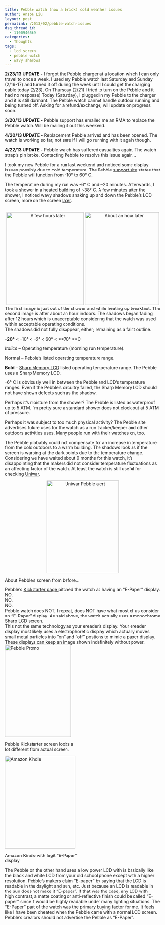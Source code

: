```yaml
---
title: Pebble watch (now a brick) cold weather issues
author: Anson Liu
layout: post
permalink: /2013/02/pebble-watch-issues
dsq_thread_id:
  - 1100946569
categories:
  - Thoughts
tags:
  - lcd screen
  - pebble watch
  - wavy shadows
---
```

**2/23/13 UPDATE -** I forgot the Pebble charger at a location which I can only travel to once a week. I used my Pebble watch last Saturday and Sunday (2/16-17) and turned it off during the week until I could get the charging cable today (2/23). On Thursday (2/21) I tried to turn on the Pebble and it had no response) Today (Saturday), I plugged in my Pebble to the charger and it is still dormant. The Pebble watch cannot handle outdoor running and being turned off. Asking for a refund/exchange; will update on progress soon.

**3/20/13 UPDATE -** Pebble support has emailed me an RMA to replace the Pebble watch. Will be mailing it out this weekend.

**4/20/13 UPDATE -** Replacement Pebble arrived and has been opened. The watch is working so far, not sure if I will go running with it again though. 

**4/22/13 UPDATE -** Pebble watch has suffered casualties again. The watch strap&#8217;s pin broke. Contacting Pebble to resolve this issue again&#8230;

I took my new Pebble for a run last weekend and noticed some display issues possibly due to cold temperature. The Pebble <a href="http://help.getpebble.com/customer/portal/articles/964047-general-questions" target="_blank">support site</a> states that the Pebble will function from -10° to 60° C.

The temperature during my run was -6° C and ~20 minutes. Afterwards, I took a shower in a heated building of ~38° C. A few minutes after the shower, I noticed wavy shadows snaking up and down the Pebble&#8217;s LCD screen, more on the screen [later][1].

<center>
  <br /> <a href="https://ansonliu.com/wp-content/uploads/2013/02/initial.jpg"><img class="size-medium wp-image-2438  alignnone" title="Just out of the shower" alt="A few hours later" src="https://ansonliu.com/wp-content/uploads/2013/02/initial-250x300.jpg" width="250" height="300" /></a> <a href="https://ansonliu.com/wp-content/uploads/2013/02/hours.jpg"><img class="alignnone size-medium wp-image-2436" alt="About an hour later" src="https://ansonliu.com/wp-content/uploads/2013/02/hours-240x300.jpg" width="240" height="300" /></a>
</center>The first image is just out of the shower and while heating up breakfast. The second image is after about an hour indoors. The shadows began fading after 12 hours which is unacceptable considering that the watch was used within acceptable operating conditions. 

<center>
  <!--more-->
</center>The shadows did not fully disappear, either; remaining as a faint outline.

**-20°** < -10° < *-6°* < 60° < **70° **C

*Italics* &#8211; Operating temperature (morning run temperature).

Normal &#8211; Pebble&#8217;s listed operating temperature range.

**Bold** &#8211; <a href="http://www.sharpmemorylcd.com/1-26-inch-memory-lcd.html" target="_blank">Sharp Memory LCD</a> listed operating temperature range. The Pebble uses a Sharp Memory LCD.

-6° C is obviously well in between the Pebble and LCD&#8217;s temperature ranges. Even if the Pebble&#8217;s circuitry failed, the Sharp Memory LCD should not have shown defects such as the shadow.

Perhaps it&#8217;s moisture from the shower? The Pebble is listed as waterproof up to 5 ATM. I&#8217;m pretty sure a standard shower does not clock out at 5 ATM of pressure.

Perhaps it was subject to too much physical activity? The Pebble site advertises future uses for the watch as a run tracker/keeper and other outdoors activities uses. Many people run with their watches on, too.

The Pebble probably could not compensate for an increase in temperature from the cold outdoors to a warm building. The shadows look as if the screen is warping at the dark points due to the temperature change. Considering we have waited about 9 months for this watch, it&#8217;s disappointing that the makers did not consider temperature fluctuations as an affecting factor of the watch. At least the watch is still useful for checking <a href="http://Uniwar.com" target="_blank">Uniwar</a>.

<center>
  <a href="https://ansonliu.com/wp-content/uploads/2013/02/uniwar.jpg"><img class="alignnone size-medium wp-image-2437" alt="Uniwar Pebble alert" src="https://ansonliu.com/wp-content/uploads/2013/02/uniwar-234x300.jpg" width="234" height="300" /></a>
</center>

<div id="screen">
</div>

About Pebble&#8217;s screen from before&#8230;

<div>
  Pebble&#8217;s <a href="http://www.kickstarter.com/projects/597507018/pebble-e-paper-watch-for-iphone-and-android" target="_blank">Kickstarter page </a>pitched the watch as having an &#8220;E-Paper&#8221; display.
</div>

<div>
  NO.
</div>

<div>
  NO.
</div>

<div>
  NO.
</div>

<div>
  Pebble watch does NOT, I repeat, does NOT have what most of us consider an &#8220;E-Paper&#8221; display. As said above, the watch actually uses a monochrome Sharp LCD screen.
</div>

<div>
  This not the same technology as your ereader&#8217;s display. Your ereader display most likely uses a electrophoretic display which actually moves small metal particles into &#8220;on&#8221; and &#8220;off&#8221; postions to mimic a paper display. These displays can keep an image shown indefinitely without power.
</div>

<div>
</div>

<div id="attachment_2444" style="width: 224px" class="wp-caption alignnone">
  <a href="https://ansonliu.com/wp-content/uploads/2013/02/pebble.png"><img class="size-medium wp-image-2444" alt="Pebble Promo" src="https://ansonliu.com/wp-content/uploads/2013/02/pebble-214x300.png" width="214" height="300" /></a><p class="wp-caption-text">
    Pebble Kickstarter screen looks a lot different from actual screen.
  </p>
</div>

<div id="attachment_2446" style="width: 238px" class="wp-caption alignnone">
  <a href="https://ansonliu.com/wp-content/uploads/2013/02/kindle.png"><img class="size-medium wp-image-2446" alt="Amazon Kindle" src="https://ansonliu.com/wp-content/uploads/2013/02/kindle-228x300.png" width="228" height="300" /></a><p class="wp-caption-text">
    Amazon Kindle with legit &#8220;E-Paper&#8221; display
  </p>
</div>

<div>
  The Pebble on the other hand uses a low power LCD with is basically like the black and white LCD from your old school phone except with a higher resolution. Pebble&#8217;s makers claim &#8220;E-paper&#8221; by saying that the LCD is readable in the daylight and sun, etc. Just because an LCD is readable in the sun does not make it &#8220;E-paper&#8221;. If that was the case, any LCD with high contrast, a matte coating or anti-reflective finish could be called &#8220;E-paper&#8221; since it would be highly readable under many lighting situations. The &#8220;E-Paper&#8221; part of the watch was the primary buying factor for me. It feels like I have been cheated when the Pebble came with a normal LCD screen. Pebble&#8217;s creators should not advertise the Pebble as &#8220;E-Paper&#8221;.
</div>

 [1]: #screen